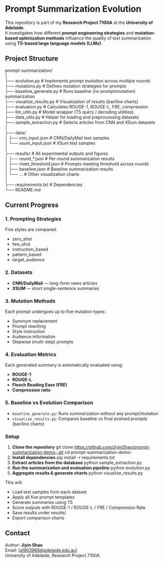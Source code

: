 # Prompt Summarization Evolution

This repository is part of my **Research Project 7100A** at the **University of Adelaide**.  
It investigates how different **prompt engineering strategies** and **mutation-based optimization methods** influence the quality of text summarization using **T5-based large language models (LLMs)**.

## Project Structure

prompt-summarization/<br>
│<br>
├── evolution.py # Implements prompt evolution across multiple rounds<br>
├── mutations.py # Defines mutation strategies for prompts<br>
├── baseline_generate.py # Runs baseline (no prompt/mutation) summarization<br>
├── visualize_results.py # Visualization of results (bar/line charts)<br>
├── evaluation.py # Calculates ROUGE-1, ROUGE-L, FRE, compression<br>
├── llm_utils.py # Model wrapper (T5 query / decoding utilities)<br>
├── data_utils.py # Helper for loading and preprocessing datasets<br>
├── sample_extraction.py # Selects articles from CNN and XSum datasets<br>
│<br>
├── data/<br>
│ ├── cnn_input.json # CNN/DailyMail test samples<br>
│ └── xsum_input.json # XSum test samples<br>
│<br>
├── results/ # All experimental outputs and figures<br>
│ ├── round_*.json # Per-round summarization results<br>
│ ├── meet_threshold.json # Prompts meeting threshold across rounds<br>
│ ├── baseline.json # Baseline summarization results<br>
│ └── ... # Other visualization charts<br>
│<br>
├── requirements.txt # Dependencies<br>
└── README.md<br>

## Current Progress
### 1. Prompting Strategies
Five styles are compared:
- zero_shot
- few_shot
- instruction_based
- pattern_based
- target_audience

### 2. Datasets
- **CNN/DailyMail** — long-form news articles  
- **XSUM** — short single-sentence summaries  

### 3. Mutation Methods
Each prompt undergoes up to five mutation types:
- Synonym replacement  
- Prompt rewriting  
- Style instruction  
- Audience information  
- Stepwise (multi-step) prompts  

### 4. Evaluation Metrics
Each generated summary is automatically evaluated using:
- **ROUGE-1**  
- **ROUGE-L**  
- **Flesch Reading Ease (FRE)**  
- **Compression ratio**

### 5. Baseline vs Evolution Comparison
- `baseline_generate.py`: Runs summarization without any prompt/mutation  
- `visualize_results.py`: Compares baseline vs final evolved prompts (bar/line charts)

### Setup

1. **Clone the repository**
   git clone https://github.com/JiyinShao/prompt-summarization-demo-.git
   cd prompt-summarization-demo-
2. **Install dependencies**
   pip install -r requirements.txt
3. **Extract articles from the database**
   python sample_extraction.py
4. **Run the summarization and evaluation pipeline**
   python evolution.py
5. **Aggregate results & generate charts**
   python visualize_results.py

This will:
 - Load test samples from each dataset
 - Apply all five prompt templates
 - Generate summaries using T5
 - Score outputs with ROUGE-1 / ROUGE-L / FRE / Compression Rate
 - Save results under results/
 - Export comparison charts 

## Contact

Author: **Jiyin Shao**  
Email: [a1903968@adelaide.edu.au]  
University of Adelaide, Research Project 7100A
